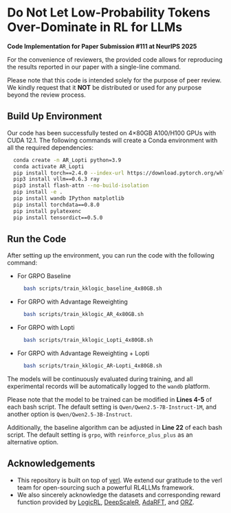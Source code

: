 
# Do Not Let Low-Probability Tokens Over-Dominate in RL for LLMs

**Code Implementation for Paper Submission #111 at NeurIPS 2025**

For the convenience of reviewers, the provided code allows for reproducing the results reported in our paper with a single-line command.

Please note that this code is intended solely for the purpose of peer review. We kindly request that it **NOT** be distributed or used for any purpose beyond the review process.

## Build Up Environment

Our code has been successfully tested on 4×80GB A100/H100 GPUs with CUDA 12.1. The following commands will create a Conda environment with all the required dependencies:

```bash
  conda create -n AR_Lopti python=3.9
  conda activate AR_Lopti
  pip install torch==2.4.0 --index-url https://download.pytorch.org/whl/cu121
  pip3 install vllm==0.6.3 ray
  pip3 install flash-attn --no-build-isolation
  pip install -e .
  pip install wandb IPython matplotlib
  pip install torchdata==0.8.0
  pip install pylatexenc
  pip install tensordict==0.5.0
```

## Run the Code

After setting up the environment, you can run the code with the following command:

* For GRPO Baseline
  ```bash
    bash scripts/train_kklogic_baseline_4x80GB.sh
  ```
* For GRPO with Advantage Reweighting
  ```bash
    bash scripts/train_kklogic_AR_4x80GB.sh
  ```
* For GRPO with Lopti
  ```bash
    bash scripts/train_kklogic_Lopti_4x80GB.sh
  ```
* For GRPO with Advantage Reweighting + Lopti
  ```bash
    bash scripts/train_kklogic_AR-Lopti_4x80GB.sh
  ```

The models will be continuously evaluated during training, and all experimental records will be automatically logged to the `wandb` platform.

Please note that the model to be trained can be modified in **Lines 4-5** of each bash script. The default setting is `Qwen/Qwen2.5-7B-Instruct-1M`, and another option is `Qwen/Qwen2.5-3B-Instruct`.

Additionally, the baseline algorithm can be adjusted in **Line 22** of each bash script. The default setting is `grpo`, with `reinforce_plus_plus` as an alternative option.

## Acknowledgements
* This repository is built on top of [verl](https://github.com/volcengine/verl). We extend our gratitude to the verl team for open-sourcing such a powerful RL4LLMs framework.
* We also sincerely acknowledge the datasets and corresponding reward function provided by [LogicRL](https://github.com/Unakar/Logic-RL), [DeepScaleR](https://github.com/agentica-project/rllm), [AdaRFT](https://github.com/limenlp/verl), and [ORZ](https://github.com/Open-Reasoner-Zero/Open-Reasoner-Zero).